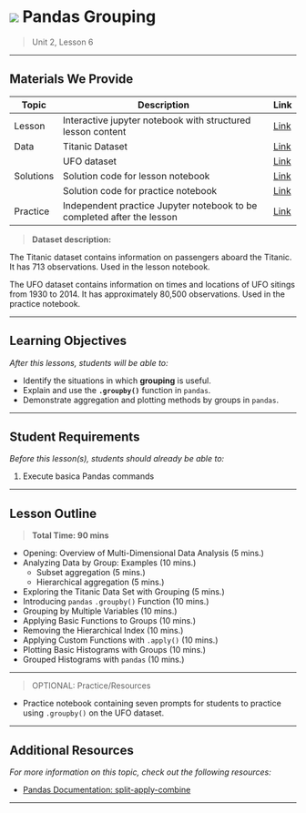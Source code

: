 <!--
Questions? Comments?:
1. Log an issue to this repo to alert us of a problem.
2. Suggest an edit yourself by forking this repo, making edits, and submitting a pull request with your changes back to our master branch.
3. Reach out to the data team on Slack and share your thoughts!
-->

# ![](https://ga-dash.s3.amazonaws.com/production/assets/logo-9f88ae6c9c3871690e33280fcf557f33.png) Pandas Grouping

> Unit 2, Lesson 6

<!--- Unit and Lesson or sequence information. This template is an instructor-facing description of lesson contents. Students who fork these repos may also be able to view. --->

---

## Materials We Provide

<!--- This section is a table of contents for the lesson. The table structure breaks down typical lesson resources into types, distinguishing between lesson notebooks and other supporting materials. Note that the table below demonstrates the total possible range of materials; most lessons won't require all of the categories below. Also note that every item in the repo should get its own line and link, like the example shown for data. --->

| Topic | Description | Link |
| --- | --- | --- |
| Lesson | Interactive jupyter notebook with structured lesson content | [Link](./intro-to-grouping-pandas-lesson.ipynb)|
| Data | Titanic Dataset | [Link](./datasets/titanic_clean.csv)|
|| UFO dataset | [Link](./datasets/ufo.csv)|
| Solutions | Solution code for lesson notebook | [Link](./solution-code/intro-to-grouping-pandas-lesson-solutions.ipynb)|
|| Solution code for practice notebook | [Link](./solution-code/practice-pandas-grouping-solutions.ipynb)|
| Practice | Independent practice Jupyter notebook to be completed after the lesson | [Link](./practice/practice-pandas-grouping.ipynb)|

> **Dataset description:** 

The Titanic dataset contains information on passengers aboard the Titanic. It has 713 observations. Used in the lesson notebook.

The UFO dataset contains information on times and locations of UFO sitings from 1930 to 2014. It has approximately 80,500 observations. Used in the practice notebook.

---

## Learning Objectives

<!--- This section lists the learning objectives of the lesson. For information on how to write clear learning objectives, see: http://ii.library.jhu.edu/2016/07/20/writing-effective-learning-objectives/ --->

*After this lessons, students will be able to:*

- Identify the situations in which **grouping** is useful.
- Explain and use the **`.groupby()`** function in `pandas`.
- Demonstrate aggregation and plotting methods by groups in `pandas`.

---

## Student Requirements

<!--- This section explains the relevant prerequisites; in other words, what do students need to know to be able to benefit and perform the tasks required in this lesson? This includes lists of skills or prior learning objectives --->

*Before this lesson(s), students should already be able to:*

1. Execute basica Pandas commands

---

## Lesson Outline

<!--- This section outlines the lesson plan with relevant sections and subsections, providing both the total time required as well as suggestions for timing in each subsection --->

> **Total Time: 90 mins**

- Opening: Overview of Multi-Dimensional Data Analysis (5 mins.)
- Analyzing Data by Group: Examples (10 mins.)
  - Subset aggregation (5 mins.)
  - Hierarchical aggregation (5 mins.)
- Exploring the Titanic Data Set with Grouping (5 mins.)
- Introducing `pandas` `.groupby()` Function (10 mins.)
- Grouping by Multiple Variables (10 mins.)
- Applying Basic Functions to Groups (10 mins.)
- Removing the Hierarchical Index (10 mins.)
- Applying Custom Functions with `.apply()` (10 mins.)
- Plotting Basic Histograms with Groups (10 mins.)
- Grouped Histograms with `pandas` (10 mins.)

---

<!--- If a repo contains any additional practice files or supplementary resources (PDFs, etc) describe them here  --->

> OPTIONAL: Practice/Resources
- Practice notebook containing seven prompts for students to practice using `.groupby()` on the UFO dataset.

---

## Additional Resources

<!--- This section lists useful reference materials that can inform, extend, or deepen a student's understanding of the material. While this may seem like a "nice to have" feature, we normally see a range of advanced and remedial students in our classes. Curating these resources allows us to provide targeted materials and suggestions that instructors can use to support different student needs. --->

*For more information on this topic, check out the following resources:*

- [Pandas Documentation: split-apply-combine](https://pandas.pydata.org/pandas-docs/stable/groupby.html)

---